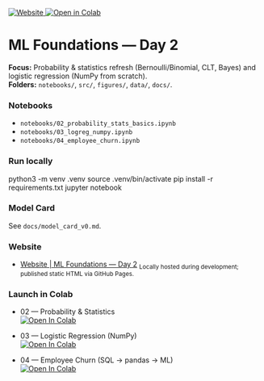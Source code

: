 <p align="left">
  <a href="https://florasteve.github.io/ml-foundations-day2/">
    <img alt="Website" src="https://img.shields.io/badge/Website-ML%20Foundations%E2%80%94Day%202-success?style=for-the-badge">
  </a>
  <a href="https://colab.research.google.com/github/florasteve/ml-foundations-day2/blob/main/notebooks/03_logreg_numpy.ipynb">
    <img alt="Open in Colab" src="https://colab.research.google.com/assets/colab-badge.svg">
  </a>
</p>

# ML Foundations — Day 2

**Focus:** Probability & statistics refresh (Bernoulli/Binomial, CLT, Bayes) and logistic regression (NumPy from scratch).  
**Folders:** `notebooks/`, `src/`, `figures/`, `data/`, `docs/`.

### Notebooks
- `notebooks/02_probability_stats_basics.ipynb`
- `notebooks/03_logreg_numpy.ipynb`
- `notebooks/04_employee_churn.ipynb`

### Run locally
python3 -m venv .venv
source .venv/bin/activate
pip install -r requirements.txt
jupyter notebook

### Model Card
See `docs/model_card_v0.md`.

### Website

- [Website | ML Foundations — Day 2](https://florasteve.github.io/ml-foundations-day2/)
  <sub>Locally hosted during development; published static HTML via GitHub Pages.</sub>

### Launch in Colab

- 02 — Probability & Statistics  
  [![Open In Colab](https://colab.research.google.com/assets/colab-badge.svg)](https://colab.research.google.com/github/florasteve/ml-foundations-day2/blob/main/notebooks/02_probability_stats_basics.ipynb)

- 03 — Logistic Regression (NumPy)  
  [![Open In Colab](https://colab.research.google.com/assets/colab-badge.svg)](https://colab.research.google.com/github/florasteve/ml-foundations-day2/blob/main/notebooks/03_logreg_numpy.ipynb)

- 04 — Employee Churn (SQL → pandas → ML)  
  [![Open In Colab](https://colab.research.google.com/assets/colab-badge.svg)](https://colab.research.google.com/github/florasteve/ml-foundations-day2/blob/main/notebooks/04_employee_churn.ipynb)
